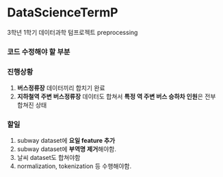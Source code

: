 # DataScienceTermP
3학년 1학기 데이터과학 텀프로젝트 preprocessing

### 코드 수정해야 할 부분


### 진행상황
1. **버스정류장** 데이터끼리 합치기 완료
2. **지하철역 주변 버스정류장** 데이터도 합쳐서 **특정 역 주변 버스 승하차 인원**은 전부 합쳐진 상태

### 할일
1. subway dataset에 **요일 feature 추가**
2. subway dataset에 **부역명 제거**해야함.
4. 날씨 dataset도 합쳐야함
5. normalization, tokenization 등 수행해야함.
